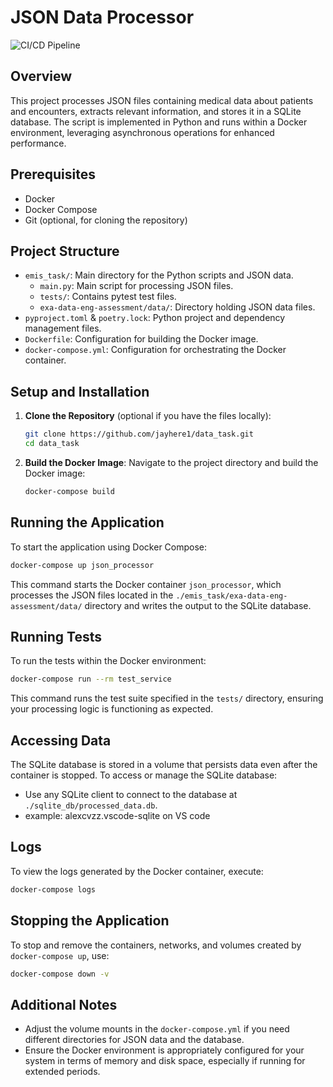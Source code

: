 

# JSON Data Processor

![CI/CD Pipeline](https://github.com/jayhere1/data_task/actions/workflows/ci-cd-pipeline.yml/badge.svg?branch=main)


## Overview
This project processes JSON files containing medical data about patients and encounters, extracts relevant information, and stores it in a SQLite database. The script is implemented in Python and runs within a Docker environment, leveraging asynchronous operations for enhanced performance.

## Prerequisites
- Docker
- Docker Compose
- Git (optional, for cloning the repository)

## Project Structure
- `emis_task/`: Main directory for the Python scripts and JSON data.
  - `main.py`: Main script for processing JSON files.
  - `tests/`: Contains pytest test files.
  - `exa-data-eng-assessment/data/`: Directory holding JSON data files.
- `pyproject.toml` & `poetry.lock`: Python project and dependency management files.
- `Dockerfile`: Configuration for building the Docker image.
- `docker-compose.yml`: Configuration for orchestrating the Docker container.

## Setup and Installation

1. **Clone the Repository** (optional if you have the files locally):
   ```bash
   git clone https://github.com/jayhere1/data_task.git
   cd data_task
   ```

2. **Build the Docker Image**:
   Navigate to the project directory and build the Docker image:
   ```bash
   docker-compose build
   ```

## Running the Application
To start the application using Docker Compose:
```bash
docker-compose up json_processor
```

This command starts the Docker container `json_processor`, which processes the JSON files located in the `./emis_task/exa-data-eng-assessment/data/` directory and writes the output to the SQLite database.

## Running Tests
To run the tests within the Docker environment:
```bash
docker-compose run --rm test_service
```
This command runs the test suite specified in the `tests/` directory, ensuring your processing logic is functioning as expected.

## Accessing Data
The SQLite database is stored in a volume that persists data even after the container is stopped. To access or manage the SQLite database:
- Use any SQLite client to connect to the database at `./sqlite_db/processed_data.db`.
- example: alexcvzz.vscode-sqlite on VS code
## Logs
To view the logs generated by the Docker container, execute:
```bash
docker-compose logs
```

## Stopping the Application
To stop and remove the containers, networks, and volumes created by `docker-compose up`, use:
```bash
docker-compose down -v
```

## Additional Notes
- Adjust the volume mounts in the `docker-compose.yml` if you need different directories for JSON data and the database.
- Ensure the Docker environment is appropriately configured for your system in terms of memory and disk space, especially if running for extended periods.
